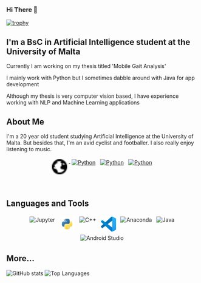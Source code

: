 ### Hi There 👋

[![trophy](https://github-profile-trophy.vercel.app/?username=Fliinko&theme=onedark)](https://github.com/ryo-ma/github-profile-trophy)

## I'm a BsC in Artificial Intelligence student at the University of Malta
  Currently I am working on my thesis titled 'Mobile Gait Analysis'
  
  I mainly work with Python but I sometimes dabble around with Java for app development 
  
  Although my thesis is very computer vision based, I have experience working with NLP and Machine Learning applications 

## About Me 

I'm a 20 year old student studying Artificial Intelligence at the University of Malta. But besides that, I'm an avid cyclist and footballer. I also really enjoy listening to music. 

<p align="center">
 <a href="https://github.com/Fliinko/" target="_blank" rel="noopener noreferrer"> <img src="https://raw.githubusercontent.com/iconic/open-iconic/master/svg/globe.svg" alt="Python" height="40" style="vertical-align:top; margin:4px"> </a>
 <a href="https://www.kaggle.com/owenagius" target="_blank" rel="noopener noreferrer"> <img src="https://cdn4.iconfinder.com/data/icons/logos-and-brands/512/189_Kaggle_logo_logos-512.png" alt="Python" height="40" style="vertical-align:top; margin:4px"></a>
 <a href="mailto:owenagius24@gmail.com"> <img src="https://cdn.jsdelivr.net/npm/simple-icons@v3/icons/gmail.svg" alt="Python" height="40" style="vertical-align:top; margin:4px"></a>
 <a href="https://www.instagram.com/agiusagram"> <img src="https://upload.wikimedia.org/wikipedia/commons/thumb/e/e7/Instagram_logo_2016.svg/768px-Instagram_logo_2016.svg.png" alt="Python" height="40" style="vertical-align:top; margin:4px"></a>
</p>

<br />

## Languages and Tools
<p align="center">
<img src="https://upload.wikimedia.org/wikipedia/commons/thumb/3/38/Jupyter_logo.svg/883px-Jupyter_logo.svg.png" alt="Jupyter" height="40" style="vertical-align:top; margin:4px">
<img src="https://raw.githubusercontent.com/github/explore/80688e429a7d4ef2fca1e82350fe8e3517d3494d/topics/python/python.png" alt="Python" height="40" style="vertical-align:top; margin:4px">
<img src="https://upload.wikimedia.org/wikipedia/commons/thumb/1/18/ISO_C%2B%2B_Logo.svg/1822px-ISO_C%2B%2B_Logo.svg.png" alt="C++" height="40" style="vertical-align:top; margin:4px">
<img src="https://raw.githubusercontent.com/github/explore/80688e429a7d4ef2fca1e82350fe8e3517d3494d/topics/visual-studio-code/visual-studio-code.png" alt="VS Code" height="40" style="vertical-align:top; margin:4px">
<img src= "https://datarebellion.com/wp-content/uploads/2018/04/anaconda-logo-300x300.png" alt="Anaconda" height="40" style="vertical-align:top; margin:4px">
<img src="https://dev.java/assets/images/java-logo-vert-blk.png" alt="Java" height="40" style="vertical-align:top; margin:4px">
<img src="https://upload.wikimedia.org/wikipedia/commons/thumb/e/e3/Android_Studio_Icon_%282014-2019%29.svg/1200px-Android_Studio_Icon_%282014-2019%29.svg.png" alt="Android Studio" height="40" style="vertical-align:top; margin:4px">
</p>


## More...
![GitHub stats](https://github-readme-stats.vercel.app/api?username=Fliinko&show_icons=true&theme=tokyonight)
![Top Languages](https://github-readme-stats.vercel.app/api/top-langs/?username=Fliinko&theme=tokyonight)
